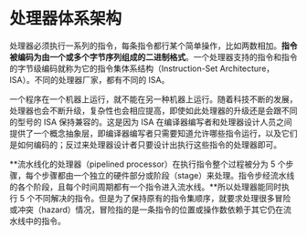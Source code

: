 # 处理器体系架构

处理器必须执行一系列的指令，每条指令都行某个简单操作，比如两数相加。**指令被编码为由一个或多个字节序列组成的二进制格式**。一个处理器支持的指令和指令的字节级编码就称为它的指令集体系结构（Instruction-Set Architecture，ISA）。不同的处理器厂家，都有不同的 ISA。

一个程序在一个机器上运行，就不能在另一种机器上运行。随着科技不断的发展，处理器也会不断升级，复杂性也会相应提高，即使如此处理器的升级还是会跟不同的型号的 ISA 保持兼容的。这是因为 ISA 在编译器编写者和处理器设计人员之间提供了一个概念抽象层，即编译器编写者只需要知道允许哪些指令运行，以及它们是如何编码的；反过来处理器设计者只要设计出执行这些指令的处理器即可。

**流水线化的处理器（pipelined processor）在执行指令整个过程被分为 5 个步骤，每个步骤都由一个独立的硬件部分或阶段（stage）来处理。指令步经流水线的各个阶段，且每个时间周期都有一个指令进入流水线。**所以处理器能同时执行 5 个不同解决的指令。但是为了保持原有的指令集顺序，就要求处理很多冒险或冲突（hazard）情况，冒险指的是一条指令的位置或操作数依赖于其它仍在流水线中的指令。

